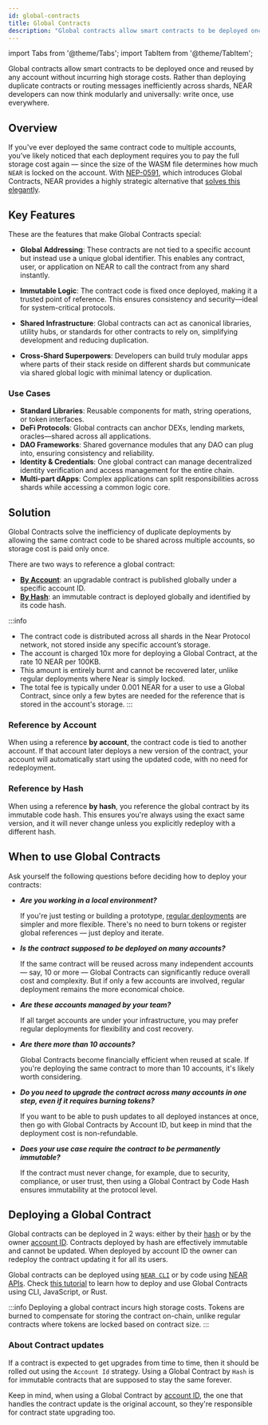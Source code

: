```yaml
---
id: global-contracts
title: Global Contracts
description: "Global contracts allow smart contracts to be deployed once and reused by any account without incurring high storage costs."
---
```

import Tabs from '@theme/Tabs';
import TabItem from '@theme/TabItem';

Global contracts allow smart contracts to be deployed once and reused by any account without incurring high storage costs.
Rather than deploying duplicate contracts or routing messages inefficiently across shards, NEAR developers can now think modularly and universally: write once, use everywhere.

## Overview

If you've ever deployed the same contract code to multiple accounts, you’ve likely noticed that each deployment requires you to pay the full storage cost again — since the size of the WASM file determines how much `NEAR` is locked on the account.
With [NEP-0591](https://github.com/near/NEPs/blob/master/neps/nep-0591.md), which introduces Global Contracts, NEAR provides a highly strategic alternative that [solves this elegantly](#solution).

## Key Features

These are the features that make Global Contracts special:

- **Global Addressing**: These contracts are not tied to a specific account but instead use a unique global identifier. This enables any contract, user, or application on NEAR to call the contract from any shard instantly.

- **Immutable Logic**: The contract code is fixed once deployed, making it a trusted point of reference. This ensures consistency and security—ideal for system-critical protocols.

- **Shared Infrastructure**: Global contracts can act as canonical libraries, utility hubs, or standards for other contracts to rely on, simplifying development and reducing duplication.

- **Cross-Shard Superpowers**: Developers can build truly modular apps where parts of their stack reside on different shards but communicate via shared global logic with minimal latency or duplication.

### Use Cases

- **Standard Libraries**: Reusable components for math, string operations, or token interfaces.
- **DeFi Protocols**: Global contracts can anchor DEXs, lending markets, oracles—shared across all applications.
- **DAO Frameworks**: Shared governance modules that any DAO can plug into, ensuring consistency and reliability.
- **Identity & Credentials**: One global contract can manage decentralized identity verification and access management for the entire chain.
- **Multi-part dApps**: Complex applications can split responsibilities across shards while accessing a common logic core.

## Solution

Global Contracts solve the inefficiency of duplicate deployments by allowing the same contract code to be shared across multiple accounts, so storage cost is paid only once.

There are two ways to reference a global contract:
- **[By Account](#reference-by-account)**: an upgradable contract is published globally under a specific account ID.
- **[By Hash](#reference-by-hash)**: an immutable contract is deployed globally and identified by its code hash.


:::info
- The contract code is distributed across all shards in the Near Protocol network, not stored inside any specific account’s storage.
- The account is charged 10x more for deploying a Global Contract, at the rate 10 NEAR per 100KB.
- This amount is entirely burnt and cannot be recovered later, unlike regular deployments where Near is simply locked.
- The total fee is typically under 0.001 NEAR for a user to use a Global Contract, since only a few bytes are needed for the reference that is stored in the account's storage.
:::

### Reference by Account

When using a reference **by account**, the contract code is tied to another account. If that account later deploys a new version of the contract, your account will automatically start using the updated code, with no need for redeployment.

### Reference by Hash

When using a reference **by hash**, you reference the global contract by its immutable code hash. This ensures you're always using the exact same version, and it will never change unless you explicitly redeploy with a different hash.

## When to use Global Contracts

Ask yourself the following questions before deciding how to deploy your contracts:

- **_Are you working in a local environment?_**
  
  If you're just testing or building a prototype, [regular deployments](release/deploy.md) are simpler and more flexible. There's no need to burn tokens or register global references — just deploy and iterate.

- **_Is the contract supposed to be deployed on many accounts?_**

  If the same contract will be reused across many independent accounts — say, 10 or more — Global Contracts can significantly reduce overall cost and complexity. But if only a few accounts are involved, regular deployment remains the more economical choice.

- **_Are these accounts managed by your team?_**

  If all target accounts are under your infrastructure, you may prefer regular deployments for flexibility and cost recovery.
- **_Are there more than 10 accounts?_**

  Global Contracts become financially efficient when reused at scale. If you're deploying the same contract to more than 10 accounts, it's likely worth considering.

- **_Do you need to upgrade the contract across many accounts in one step, even if it requires burning tokens?_**

  If you want to be able to push updates to all deployed instances at once, then go with Global Contracts by Account ID, but keep in mind that the deployment cost is non-refundable.

- **_Does your use case require the contract to be permanently immutable?_**

  If the contract must never change, for example, due to security, compliance, or user trust, then using a Global Contract by Code Hash ensures immutability at the protocol level.

## Deploying a Global Contract

Global contracts can be deployed in 2 ways: either by their [hash](#reference-by-hash) or by the owner [account ID](#reference-by-account).
Contracts deployed by hash are effectively immutable and cannot be updated.
When deployed by account ID the owner can redeploy the contract updating it for all its users.

Global contracts can be deployed using [`NEAR CLI`](../tutorials/examples/global-contracts.md#deployment) or by code using [NEAR APIs](../tools/near-api.md#deploy-a-global-contract). Check [this tutorial](../tutorials/examples/global-contracts.md) to learn how to deploy and use Global Contracts using CLI, JavaScript, or Rust.

:::info
Deploying a global contract incurs high storage costs. Tokens are burned to compensate for storing the contract on-chain, unlike regular contracts where tokens are locked based on contract size.
:::

### About Contract updates

If a contract is expected to get upgrades from time to time, then it should be rolled out using the `Account Id` strategy. Using a Global Contract by `Hash` is for immutable contracts that are supposed to stay the same forever.

Keep in mind, when using a Global Contract by [account ID](#reference-by-account), the one that handles the contract update is the original account, so they're responsible for contract state upgrading too.
